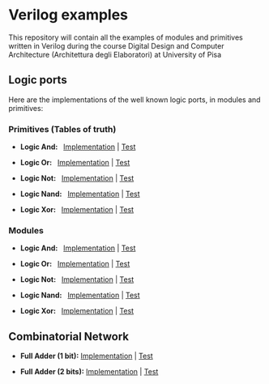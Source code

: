 # Verilog examples
This repository will contain all the examples of modules and primitives written in Verilog during the course Digital Design and Computer Architecture (Architettura degli Elaboratori) at University of Pisa

## Logic ports
Here are the implementations of the well known logic ports, in modules and primitives:

### Primitives (Tables of truth)
* <b>Logic And: </b> &nbsp; <a href="Reti_Combinatorie/Porte_Logiche/And/Primitiva/and_p.v" alt="implementation_and">Implementation</a> | <a href="Reti_Combinatorie/Porte_Logiche/And/Primitiva/test_and_p.v" alt="and_test">Test</a>

* <b>Logic Or: </b> &nbsp; <a href="Reti_Combinatorie/Porte_Logiche/Or/Primitiva/or_p.v" alt="implementation_or">Implementation</a> | <a href="Reti_Combinatorie/Porte_Logiche/Or/Primitiva/test_or_p.v" alt="or_test">Test</a>

* <b>Logic Not: </b> &nbsp; <a href="Reti_Combinatorie/Porte_Logiche/Not/Primitiva/and_p.v" alt="implementation_not">Implementation</a> | <a href="Reti_Combinatorie/Porte_Logiche/Not/Primitiva/test_not_p.v" alt="not_test">Test</a>

* <b>Logic Nand: </b> &nbsp; <a href="Reti_Combinatorie/Porte_Logiche/Nand/Primitiva/nand_p.v" alt="implementation_nand">Implementation</a> | <a href="Reti_Combinatorie/Porte_Logiche/Nand/Primitiva/test_nand_p.v" alt="nand_test">Test</a>

* <b>Logic Xor: </b> &nbsp; <a href="Reti_Combinatorie/Porte_Logiche/Xor/Primitiva/xor_p.v" alt="implementation_xor">Implementation</a> | <a href="Reti_Combinatorie/Porte_Logiche/Xor/Primitiva/test_xor_p.v" alt="xor_test">Test</a>

### Modules
* <b>Logic And: </b> &nbsp; <a href="Reti_Combinatorie/Porte_Logiche/And/Modulo/and_m.v" alt="implementation_and">Implementation</a> | <a href="Reti_Combinatorie/Porte_Logiche/And/Modulo/test_and_m.v" alt="and_test">Test</a>

* <b>Logic Or: </b> &nbsp; <a href="Reti_Combinatorie/Porte_Logiche/Or/Modulo/or_m.v" alt="implementation_or">Implementation</a> | <a href="Reti_Combinatorie/Porte_Logiche/Or/Modulo/test_or_m.v" alt="or_test">Test</a>

* <b>Logic Not: </b> &nbsp; <a href="Reti_Combinatorie/Porte_Logiche/Not/Modulo/and_m.v" alt="implementation_not">Implementation</a> | <a href="Reti_Combinatorie/Porte_Logiche/Not/Modulo/test_not_m.v" alt="not_test">Test</a>

* <b>Logic Nand: </b> &nbsp; <a href="Reti_Combinatorie/Porte_Logiche/Nand/Modulo/nand_m.v" alt="implementation_nand">Implementation</a> | <a href="Reti_Combinatorie/Porte_Logiche/Nand/Modulo/test_nand_m.v" alt="nand_test">Test</a>

* <b>Logic Xor: </b> &nbsp; <a href="Reti_Combinatorie/Porte_Logiche/Xor/Modulo/xor_m.v" alt="implementation_xor">Implementation</a> | <a href="Reti_Combinatorie/Porte_Logiche/Xor/Modulo/test_xor_m.v" alt="xor_test">Test</a>

## Combinatorial Network

* <b>Full Adder (1 bit):</b> <a href="Reti_Combinatorie/Full_Adders/Full_Adder_1/fa1.v" alt="implementation_fa1">Implementation</a> | <a href="Reti_Combinatorie/Full_Adders/Full_Adder_1/test_fa.v" alt="fa1_test">Test</a>

* <b>Full Adder (2 bits):</b> <a href="Reti_Combinatorie/Full_Adders/Full_Adder_2/fa2.v" alt="implementation_fa1">Implementation</a> | <a href="Reti_Combinatorie/Full_Adders/Full_Adder_2/test_fa2.v" alt="fa1_test">Test</a>